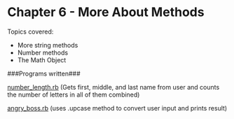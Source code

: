 Chapter 6 - More About Methods
===================

Topics covered:
* More string methods
* Number methods
* The Math Object

###Programs written###

[number_length.rb](https://github.com/mebezac/ltp/blob/master/Chapter%2006/number_length.rb) (Gets first, middle, and last name from user and counts the number of letters in all of them combined)

[angry_boss.rb](https://github.com/mebezac/ltp/blob/master/Chapter%2006/angry_boss.rb) (uses .upcase method to convert user input and prints result)

